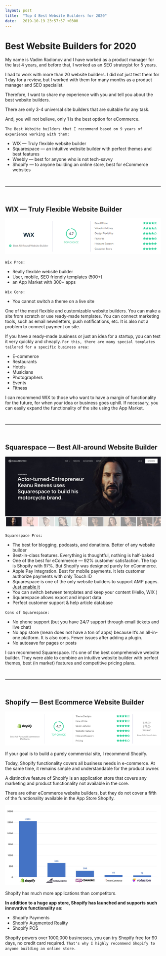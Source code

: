 ```yaml
---
layout: post
title:  "Top 4 Best Website Builders for 2020"
date:   2019-10-19 23:57:57 +0300
---
```

# Best Website Builders for 2020
    
My name is Vadim Radionov and I have worked as a product manager for the last 4 years, and before that, I worked as an SEO strategist for 5 years.

I had to work with more than 20 website builders. I did not just test them for 1 day for a review, but I worked with them for many months as a product manager and SEO specialist.

Therefore, I want to share my experience with you and tell you about the best website builders.

There are only 3-4 universal site builders that are suitable for any task.

And, you will not believe, only 1 is the best option for eCommerce.

`The Best Website builders that I recommend based on 9 years of experience working with them:`
* WIX — Truly flexible website builder
* Squarespace —  an intuitive website builder with perfect themes and best features
* Weebly — best for anyone who is not tech-savvy
* Shopify — to anyone building an online store, best for eCommerce websites

<br>

***

<br>

## WIX — Truly Flexible Website Builder

![WIX-scores](/assets/wix-stars.png)

`Wix Pros:`

* Really flexible website builder
* User,  mobile,  SEO friendly templates (500+)
* an App Market with 300+ apps

`Wix Cons:`

* You cannot switch a theme on a live site

One of the most flexible and customizable website builders. You can make a site from scratch or use ready-made templates. You can connect marketing tools, such as email newsletters, push notifications, etc. It is also not a problem to connect payment on site.

If you have a ready-made business or just an idea for a startup, you can test it very quickly and cheaply. `For this, there are many special templates tailored for a specific business area:`

* E-commerce
* Restaurants
* Hotels
* Musicians
* Photographers
* Events
* Fitness

I can recommend WIX to those who want to have a margin of functionality for the future, for when your idea or business goes uphill. If necessary, you can easily expand the functionality of the site using the App Market.

<br>

***

<br>

## Squarespace — Best All-around Website Builder

![keanu-squarespace-website](/assets/keanu-squarespace.jpg)

`Squarespace Pros:`

* The best for blogging, podcasts, and donations.  Better of any website builder
* Best-in-class features. Everything is thoughtful, nothing is half-baked
* One of the best for eCommerce —  92% customer satisfaction. The top is Shopify with 97%. But  Shopify was designed purely for eCommerce.
* Apple Pay Integration. Best for mobile payments. It lets customer authorize payments with only Touch ID
* Squarespace is one of the only website builders to support AMP pages. [Just enable it]
* You can switch between templates and keep your content (Hello, WIX )
* Squarespace allows export and import data 
* Perfect customer support & help article database

[Just enable it]: https://support.squarespace.com/hc/en-us/articles/223766868-Using-AMP-with-Squarespace

`Cons of Squarespace:`

* No phone support (but you have 24/7 support through email tickets and live chat)
* No app store (mean does not have a ton of apps) because It’s an all-in-one platform. It is also cons. Fewer issues after adding a plugin. 
* No autosave for pages or posts

I can recommend Squarespace. It's one of the best comprehensive website builder.  They were able to combine an intuitive website builder with perfect themes, best (in market) features and competitive pricing plans.

<br>

***

<br>

## Shopify — Best Ecommerce Website Builder

![shipify-scores](/assets/shopify-scores.png)

If your goal is to build a purely commercial site, I recommend Shopify.

Today, Shopify functionality covers all business needs in e-commerce. At the same time, it remains simple and understandable for the product owner.

A distinctive feature of Shopify is an application store that covers any marketing and product functionality not available in the core.

There are other eCommerce website builders, but they do not cover a fifth of the functionality available in the App Store Shopify.

![Shopify-app-store-statistics](/assets/shopify-app-store-statistics.jpg)

Shopify has much more applications than competitors.

**In addition to a huge app store, Shopify has launched and supports such innovative functionality as:**

* Shopify Payments
* Shopify Augmented Reality
* Shopify POS

Shopify powers over 1000,000 businesses, you can try Shopify free for 90 days, no credit card required. `That's why I highly recommend Shopify to anyone building an online store.`


